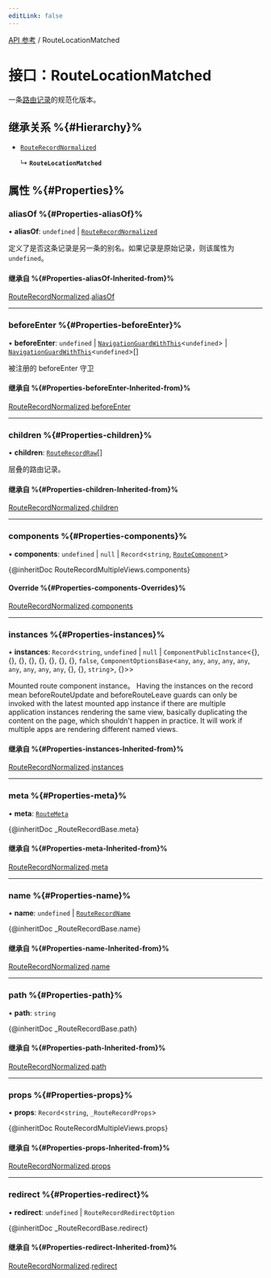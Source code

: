 ```yaml
---
editLink: false
---
```


[API 参考](../index.md) / RouteLocationMatched

# 接口：RouteLocationMatched

一条[路由记录](../index.md#routerecord)的规范化版本。

## 继承关系 %{#Hierarchy}%

- [`RouteRecordNormalized`](RouteRecordNormalized.md)

  ↳ **`RouteLocationMatched`**

## 属性 %{#Properties}%

### aliasOf %{#Properties-aliasOf}%

• **aliasOf**: `undefined` \| [`RouteRecordNormalized`](RouteRecordNormalized.md)

定义了是否这条记录是另一条的别名。如果记录是原始记录，则该属性为 `undefined`。

#### 继承自 %{#Properties-aliasOf-Inherited-from}%

[RouteRecordNormalized](RouteRecordNormalized.md).[aliasOf](RouteRecordNormalized.md#aliasof)

___

### beforeEnter %{#Properties-beforeEnter}%

• **beforeEnter**: `undefined` \| [`NavigationGuardWithThis`](NavigationGuardWithThis.md)<`undefined`\> \| [`NavigationGuardWithThis`](NavigationGuardWithThis.md)<`undefined`\>[]

被注册的 beforeEnter 守卫

#### 继承自 %{#Properties-beforeEnter-Inherited-from}%

[RouteRecordNormalized](RouteRecordNormalized.md).[beforeEnter](RouteRecordNormalized.md#beforeenter)

___

### children %{#Properties-children}%

• **children**: [`RouteRecordRaw`](../index.md#routerecordraw)[]

层叠的路由记录。

#### 继承自 %{#Properties-children-Inherited-from}%

[RouteRecordNormalized](RouteRecordNormalized.md).[children](RouteRecordNormalized.md#children)

___

### components %{#Properties-components}%

• **components**: `undefined` \| ``null`` \| `Record`<`string`, [`RouteComponent`](../index.md#routecomponent)\>

{@inheritDoc RouteRecordMultipleViews.components}

#### Override %{#Properties-components-Overrides}%

[RouteRecordNormalized](RouteRecordNormalized.md).[components](RouteRecordNormalized.md#components)

___

### instances %{#Properties-instances}%

• **instances**: `Record`<`string`, `undefined` \| ``null`` \| `ComponentPublicInstance`<{}, {}, {}, {}, {}, {}, {}, {}, ``false``, `ComponentOptionsBase`<`any`, `any`, `any`, `any`, `any`, `any`, `any`, `any`, `any`, {}, {}, `string`\>, {}\>\>

<!-- TODO: translation -->

Mounted route component instance。 Having the instances on the record mean beforeRouteUpdate and beforeRouteLeave guards can only be invoked with the latest mounted app instance if there are multiple application instances rendering the same view, basically duplicating the content on the page, which shouldn't happen in practice. It will work if multiple apps are rendering different named views.

#### 继承自 %{#Properties-instances-Inherited-from}%

[RouteRecordNormalized](RouteRecordNormalized.md).[instances](RouteRecordNormalized.md#instances)

___

### meta %{#Properties-meta}%

• **meta**: [`RouteMeta`](RouteMeta.md)

{@inheritDoc _RouteRecordBase.meta}

#### 继承自 %{#Properties-meta-Inherited-from}%

[RouteRecordNormalized](RouteRecordNormalized.md).[meta](RouteRecordNormalized.md#meta)

___

### name %{#Properties-name}%

• **name**: `undefined` \| [`RouteRecordName`](../index.md#routerecordname)

{@inheritDoc _RouteRecordBase.name}

#### 继承自 %{#Properties-name-Inherited-from}%

[RouteRecordNormalized](RouteRecordNormalized.md).[name](RouteRecordNormalized.md#name)

___

### path %{#Properties-path}%

• **path**: `string`

{@inheritDoc _RouteRecordBase.path}

#### 继承自 %{#Properties-path-Inherited-from}%

[RouteRecordNormalized](RouteRecordNormalized.md).[path](RouteRecordNormalized.md#path)

___

### props %{#Properties-props}%

• **props**: `Record`<`string`, `_RouteRecordProps`\>

{@inheritDoc RouteRecordMultipleViews.props}

#### 继承自 %{#Properties-props-Inherited-from}%

[RouteRecordNormalized](RouteRecordNormalized.md).[props](RouteRecordNormalized.md#props)

___

### redirect %{#Properties-redirect}%

• **redirect**: `undefined` \| `RouteRecordRedirectOption`

{@inheritDoc _RouteRecordBase.redirect}

#### 继承自 %{#Properties-redirect-Inherited-from}%

[RouteRecordNormalized](RouteRecordNormalized.md).[redirect](RouteRecordNormalized.md#redirect)
